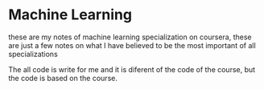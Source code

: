# Machine Learning

these are my notes of machine learning specialization on coursera, these are just a few notes on what I have believed to be the most important of all specializations

The all code is write for me and it is diferent of the code of the course, but the code is based on the course.

